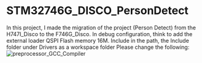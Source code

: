 # STM32746G_DISCO_PersonDetect

In this project, I made the migration of the project (Person Detect) from the H747I_Disco to the F746G_Disco.
In debug configuration, think to add the external loader QSPI Flash memory 16M.
Include in the path, the Include folder under Drivers as a workspace folder
Please change the following:
![preprocessor_GCC_Compiler](https://user-images.githubusercontent.com/62848804/92137632-3f272a80-ee05-11ea-96a0-c7170196a711.png)

